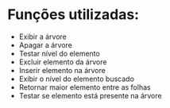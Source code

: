 # Funções utilizadas:
- Exibir a árvore
- Apagar a árvore
- Testar nível do elemento 
- Excluir elemento da árvore
- Inserir elemento na árvore
- Exibir o nível do elemento buscado
- Retornar maior elemento entre as folhas
- Testar se elemento está presente na árvore

